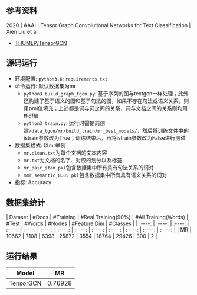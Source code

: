 ## 参考资料
2020 | AAAI | Tensor Graph Convolutional Networks for Text Classification | Xien Liu et al.
- [THUMLP/TensorGCN](https://github.com/THUMLP/TensorGCN)

## 源码运行
- 环境配置: `python3.6`; `requirements.txt`
- 命令运行: 默认数据集为mr
    - `python3 build_graph_tgcn.py`: 基于序列的图与textgcn一样处理；此外还构建了基于语义的图和基于句法的图，如果不存在句法或语义关系，则用pmi值填充；上述都是词与词之间的关系，词与文档之间的关系则均用tfidf值
    - `python3 train.py`: 运行时需提前创建`/data_tgcn/mr/build_train/mr_best_models/`，然后将训练文件中的istrain参数改为True；训练结束后，再将istrain参数改为False进行测试
- 数据集格式: 以mr举例
    - `mr.clean.txt`为每个文档的文本内容
    - `mr.txt`为文档的名字、对应的划分以及标签
    - `mr_pair_stan.pkl`包含数据集中所有具有句法关系的词对
    - `mmr_semantic_0.05.pkl`包含数据集中所有具有语义关系的词对
- 指标: Accuracy

## 数据集统计
| Dataset | #Docs | #Training | #Real Training(90%) | #All Training(Words) | #Test | #Words | #Nodes | #Feature Dim | #Classes |
| :----: | :----: | :----: | :----: | :----: | :----: | :----: | :----: | :----: | :----: | :----: | :----: | :----: |
| MR | 10662 | 7108 | 6398 | 25872 | 3554 | 18764 | 29426 | 300 | 2 |

## 运行结果
| Model | MR | 
| :----: | :----: |
| TensorGCN | 0.76928 |